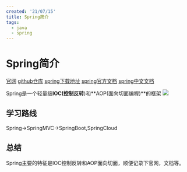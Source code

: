 ```yaml
---
created: '21/07/15'
title: Spring简介
tags:
  - java
  - spring
---
```


# Spring简介
[官网](https://spring.io)
[github仓库](https://github.com/spring-projects/spring-framework)
[spring下载地址](https://repo.spring.io/ui/repos/tree/General/libs-release%2Forg%2Fspringframework%2Fspring%2F5.3.9)
[spring官方文档](https://docs.spring.io/spring-framework/docs/current/reference/html/core.html)
[spring中文文档](https://www.docs4dev.com/docs/zh/spring-framework/5.1.3.RELEASE/reference)

Spring是一个轻量级**IOC(控制反转**)和**AOP(面向切面编程)**的框架
![](https://tuchuang-1300339532.cos.ap-chengdu.myqcloud.com/img/20210715100024.png)

## 学习路线
Spring->SpringMVC->SpringBoot,SpringCloud

## 总结
Spring主要的特征是IOC控制反转和AOP面向切面，顺便记录下官网，文档等。